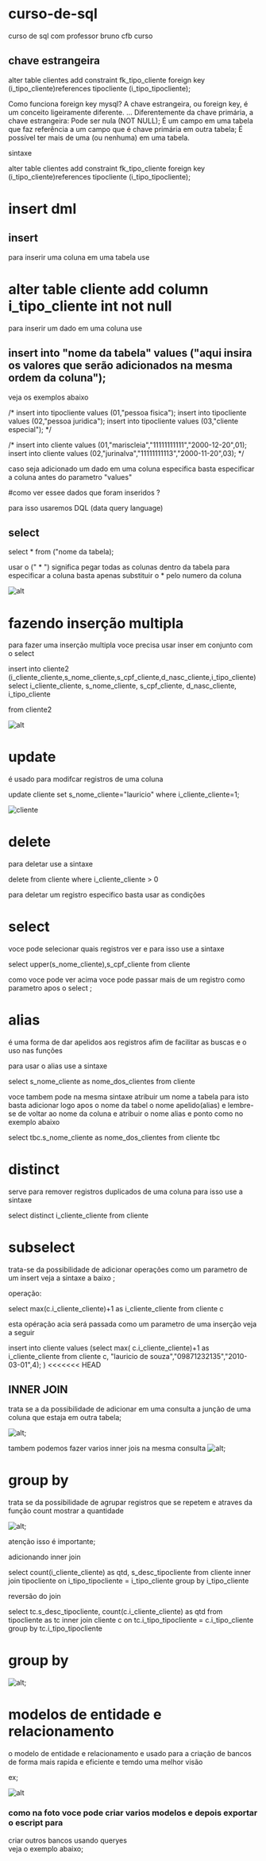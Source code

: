 # curso-de-sql
curso de sql com  professor bruno cfb curso


## chave estrangeira

alter table clientes add constraint fk_tipo_cliente foreign key
(i_tipo_cliente)references tipocliente (i_tipo_tipocliente);


Como funciona foreign key mysql?
A chave estrangeira, ou foreign key, é um conceito ligeiramente diferente.
...
Diferentemente da chave primária, a chave estrangeira:
Pode ser nula (NOT NULL);
É um campo em uma tabela que faz referência a um campo que é chave primária em outra tabela;
É possível ter mais de uma (ou nenhuma) em uma tabela.

sintaxe 
 
 alter table clientes add constraint fk_tipo_cliente foreign key
(i_tipo_cliente)references tipocliente (i_tipo_tipocliente);




















# insert dml

## insert

para  inserir uma coluna em uma tabela use 
# alter table cliente add column i_tipo_cliente int not null

para inserir um dado em uma coluna use

## insert into "nome da tabela" values ("aqui insira os valores que serão adicionados na mesma ordem da coluna");


veja os exemplos abaixo

/*
insert into tipocliente values (01,"pessoa fisica");
insert into tipocliente values  (02,"pessoa juridica");
insert into tipocliente values (03,"cliente especial");
*/

/*
insert into cliente values (01,"mariscleia","11111111111","2000-12-20",01);
insert into cliente values (02,"jurinalva","11111111113","2000-11-20",03);
*/




caso seja adicionado um dado em uma coluna especifica basta especificar a coluna antes do parametro "values"


#como ver essee dados que foram inseridos ?

para isso usaremos DQL (data query language)

## select

select * from ("nome da tabela);

usar o (" * ") significa pegar todas as colunas dentro da tabela
para especificar a coluna basta apenas substituir o * pelo numero da coluna


![alt](dtl.png)



# fazendo inserção multipla

para fazer uma inserção multipla voce precisa usar inser em conjunto com o select 

insert into cliente2 (i_cliente_cliente,s_nome_cliente,s_cpf_cliente,d_nasc_cliente,i_tipo_cliente)
select 
i_cliente_cliente,
s_nome_cliente,
s_cpf_cliente,
d_nasc_cliente,
i_tipo_cliente

from cliente2

![alt](ss.png)



# update 
é usado para modifcar registros de uma coluna

update cliente set s_nome_cliente="lauricio" where i_cliente_cliente=1;

![cliente](ssa.png)


# delete 
para deletar use a sintaxe 

delete from cliente where i_cliente_cliente > 0

para deletar um registro especifico basta usar as condições



# select 

voce pode selecionar quais registros ver e para isso use a sintaxe

select upper(s_nome_cliente),s_cpf_cliente from cliente 

como voce pode ver acima voce pode passar mais de um registro como parametro apos o select ;


# alias 

é uma forma de dar apelidos aos registros afim de facilitar as buscas e o uso nas funções

para usar o alias use a sintaxe

select s_nome_cliente as nome_dos_clientes from cliente 

voce tambem pode na mesma sintaxe atribuir um nome a tabela
para isto basta adicionar logo apos o nome da tabel o nome apelido(alias)
e lembre-se de voltar ao nome da coluna e atribuir o nome alias e ponto como no exemplo abaixo


select tbc.s_nome_cliente as nome_dos_clientes from cliente tbc

# distinct

serve para remover registros duplicados de uma coluna
para isso use a sintaxe 

select distinct i_cliente_cliente from cliente 


# subselect 

trata-se da possibilidade de adicionar operações como um parametro de um insert 
veja a sintaxe a baixo ;

operação:

select max(c.i_cliente_cliente)+1 as i_cliente_cliente from cliente c

esta opéração acia será passada como um parametro de uma inserção veja a seguir

insert into cliente values (select max(
    c.i_cliente_cliente)+1 as i_cliente_cliente from cliente c,
    "lauricio de souza","09871232135","2010-03-01",4);
 )
<<<<<<< HEAD


 ##     INNER JOIN 

 trata se a da possibilidade de adicionar em uma consulta a junção de uma coluna que estaja em outra tabela;


![alt](4222.png);

tambem podemos fazer varios inner jois na mesma consulta 
![alt](3q2q.png);


# group by

trata se da possibilidade de agrupar registros que se repetem 
e atraves da função count mostrar a quantidade

![alt](groupby.png);

atenção isso é importante;


adicionando inner join

select 
count(i_cliente_cliente) as qtd,
s_desc_tipocliente
from cliente
inner join tipocliente on i_tipo_tipocliente = i_tipo_cliente
group by i_tipo_cliente


reversão do join 

select 
tc.s_desc_tipocliente,
count(c.i_cliente_cliente) as qtd
from
tipocliente as tc
inner join cliente c on tc.i_tipo_tipocliente  = c.i_tipo_cliente
group by tc.i_tipo_tipocliente




# group by 

![alt](aaaaa.png);

# modelos de entidade e relacionamento

o  modelo de entidade e relacionamento e usado para a criação de bancos de forma mais rapida e eficiente e temdo uma melhor visão 

ex;

![alt](Screenshot_32.png)

### como na foto voce pode criar varios modelos e depois exportar o escript para 
criar outros bancos usando queryes  
veja o exemplo abaixo;


